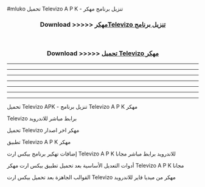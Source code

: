 #mluko تحميل Televizo  A P K - تنزيل برنامج مهكر



<div align="center">
<h3>Download >>>>> <a href="https://runaway1.web.app/?sq=Televizo ">مهكرTelevizo  تنزيل برنامج</a></h3><br>

<h3>Download >>>>> <a href="https://runaway1.web.app/?sq=Televizo ">تحميل Televizo  مهكر</a></h3>
</div>


----------------------------------------------------------

----------------------------------------------------------

----------------------------------------------------------

----------------------------------------------------------

----------------------------------------------------------

----------------------------------------------------------

----------------------------------------------------------

تحميل Televizo  APK - تنزيل برنامج Televizo  A P K مهكر

Televizo  برابط مباشر للاندرويد

تحميل Televizo  مهكر اخر اصدار

تطبيق Televizo  A P K مهكر

إضافات تهكير برنامج بيكس ارت Televizo  A P K للاندرويد برابط مباشر مجانا

أدوات التعديل الأساسية بعد تحميل تطبيق بيكس ارت مهكر Televizo  A P K مجانا

القوالب الجاهزة بعد تحميل بيكس ارت Televizo  مهكر من ميديا فاير للاندرويد


